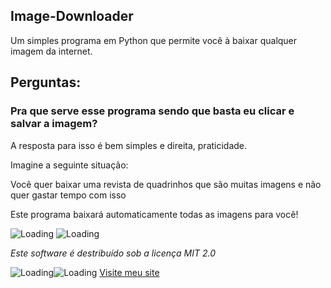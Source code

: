 <p align="center">
<h2>Image-Downloader</h2>
<span>Um simples programa em Python que permite você à baixar qualquer imagem da internet.</span>
<h2>Perguntas:</h2>
<h3>Pra que serve esse programa sendo que basta eu clicar e salvar a imagem?</h3>
<p>A resposta para isso é bem simples e direita, praticidade.</p>
<p>Imagine a seguinte situação:</p>
<p>Você quer baixar uma revista de quadrinhos que são muitas imagens e não quer gastar tempo com isso</p>
<p>Este programa baixará automaticamente todas as imagens para você!</p>
<img alt="Loading" src="https://img.shields.io/github/license/White-Blue1/Image-Downloader">
<img alt="Loading" src="https://img.shields.io/github/downloads/White-Blue1/Image-Downloader/total">
<p><em>Este software é destribuído sob a licença MIT 2.0</em></p>
<img alt="Loading" src="https://img.shields.io/github/followers/White-Blue1?style=social" display="inline-block"><img alt="Loading" src="https://img.shields.io/github/stars/White-Blue1?style=social" display="inline-block">
<a href="https://white-blue1.github.io/website/">Visite meu site</a>
</p>
